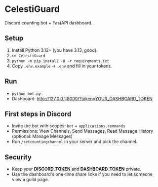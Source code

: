 
# CelestiGuard

Discord counting bot + FastAPI dashboard.

## Setup
1) Install Python 3.12+ (you have 3.13, good).
2) `cd CelestiGuard`
3) `python -m pip install -U -r requirements.txt`
4) Copy `.env.example` → `.env` and fill in your tokens.

## Run
- `python bot.py`
- Dashboard: http://127.0.0.1:8000/?token=YOUR_DASHBOARD_TOKEN

## First steps in Discord
- Invite the bot with scopes: `bot` + `applications.commands`
- Permissions: View Channels, Send Messages, Read Message History (optional: Manage Messages)
- Run `/setcountingchannel` in your server and pick the channel.

## Security
- Keep your **DISCORD_TOKEN** and **DASHBOARD_TOKEN** private.
- Use the dashboard's one-time share links if you need to let someone view a guild page.
